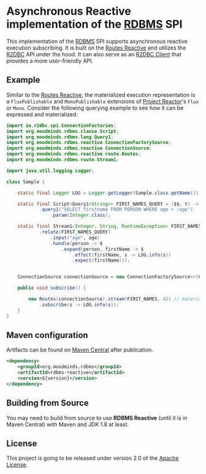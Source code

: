 # Asynchronous Reactive implementation of the [RDBMS](https://github.com/MoodMinds/rdbms) SPI

This implementation of the [RDBMS](https://github.com/MoodMinds/rdbms) SPI supports asynchronous reactive execution subscribing.
It is built on the [Routes Reactive](https://github.com/MoodMinds/routes-reactive) and utilizes the [R2DBC](https://r2dbc.io)
API under the hood. It can also serve as an [R2DBC Client](https://r2dbc.io/clients/) that provides a more user-friendly API.

## Example

Similar to the [Routes Reactive](https://github.com/MoodMinds/routes-reactive), the materialized execution representation
is a `FluxPublishable` and `MonoPublishable` extensions of [Project Reactor](https://projectreactor.io)'s `Flux` or `Mono`. Consider the following querying example
to see how it can be expressed and materialized:

```java
import io.r2dbc.spi.ConnectionFactories;
import org.moodminds.rdbms.clause.Script;
import org.moodminds.rdbms.lang.Query1;
import org.moodminds.rdbms.reactive.ConnectionFactorySource;
import org.moodminds.rdbms.reactive.ConnectionSource;
import org.moodminds.rdbms.reactive.route.Routes;
import org.moodminds.rdbms.route.Stream1;

import java.util.logging.Logger;

class Sample {

    static final Logger LOG = Logger.getLogger(Sample.class.getName());

    static final Script<Query1<String>> FIRST_NAMES_QUERY = ($$, t) -> $$
            .query1("SELECT firstname FROM PERSON WHERE age > :age")
                .param(Integer.class);

    static final Stream1<Integer, String, RuntimeException> FIRST_NAMES = ($, age) -> $
            .relate(FIRST_NAMES_QUERY)
                .input("age", age)
                .handle(person -> $
                    .expand(person, firstName -> $
                        .effect(firstName, s -> LOG.info(s))
                        .expect(firstName)));


    ConnectionSource connectionSource = new ConnectionFactorySource<>(ConnectionFactories.get("r2dbc:h2:mem:test"));

    public void subscribe() {

        new Routes(connectionSource).stream(FIRST_NAMES, 42) // materialize to FluxEmittable<String, RuntimeException>
            .subscribe(s -> LOG.info(s));
    }
}
```

## Maven configuration

Artifacts can be found on [Maven Central](https://search.maven.org/) after publication.

```xml
<dependency>
    <groupId>org.moodminds.rdbms</groupId>
    <artifactId>rdbms-reactive</artifactId>
    <version>${version}</version>
</dependency>
```

## Building from Source

You may need to build from source to use **RDBMS Reactive** (until it is in Maven Central) with Maven and JDK 1.8 at least.

## License
This project is going to be released under version 2.0 of the [Apache License][l].

[l]: https://www.apache.org/licenses/LICENSE-2.0